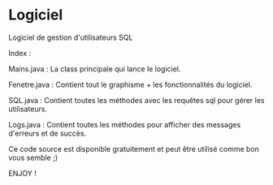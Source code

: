 # Logiciel
Logiciel de gestion d'utilisateurs SQL

Index :

Mains.java : La class principale qui lance le logiciel.

Fenetre.java : Contient tout le graphisme + les fonctionnalités du logiciel.

SQL.java : Contient toutes les méthodes avec les requêtes sql pour gérer les utilisateurs.

Logs.java : Contient toutes les méthodes pour afficher des messages d'erreurs et de succès.

Ce code source est disponible gratuitement et peut être utilisé comme bon vous semble ;)

ENJOY !
